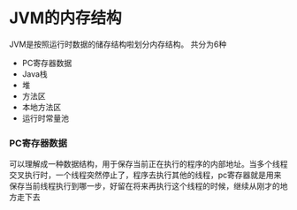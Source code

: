 # JVM的内存结构

JVM是按照运行时数据的储存结构啦划分内存结构。
共分为6种
* PC寄存器数据
* Java栈
* 堆
* 方法区
* 本地方法区
* 运行时常量池

### PC寄存器数据
可以理解成一种数据结构，用于保存当前正在执行的程序的内部地址。当多个线程交叉执行时，一个线程突然停止了，程序去执行其他的线程，pc寄存器就是用来保存当前线程执行到哪一步，好留在将来再执行这个线程的时候，继续从刚才的地方走下去
